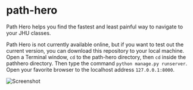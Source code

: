 # path-hero
Path Hero helps you find the fastest and least painful way to navigate to your JHU classes.

Path Hero is not currently available online, but if you want to test out the current version, you can download this repository to your local machine. Open a Terminal window, <code>cd</code> to the path-hero directory, then <code>cd</code> inside the pathhero directory. Then type the command <code>python manage.py runserver</code>. Open your favorite browser to the localhost address <code>127.0.0.1:8000</code>. 

![Screenshot](https://i.gyazo.com/e6f499cdc8e2b89eab2edf0ea7d9eaf1.png)
